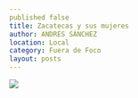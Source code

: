 ```yaml
---
published false
title: Zacatecas y sus mujeres
author: ANDRÉS SÁNCHEZ
location: Local
category: Fuera de Foco
layout: posts
---
```


![](http://i.imgur.com/N083q2Im.jpg)
